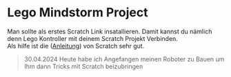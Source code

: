 # Lego Mindstorm Project

 Man sollte als erstes Scratch Link insatallieren. Damit kannst du nämlich denn Lego Kontroller mit deinem Scratch Projekt Verbinden.  
 Als hilfe ist die ([Anleitung](https://scratch.mit.edu/ev3)) von Scratch sehr gut.

 > 30.04.2024 Heute habe ich Angefangen meinen Roboter zu Bauen um Ihm dann Tricks mit Scratch beizubringen
> 
